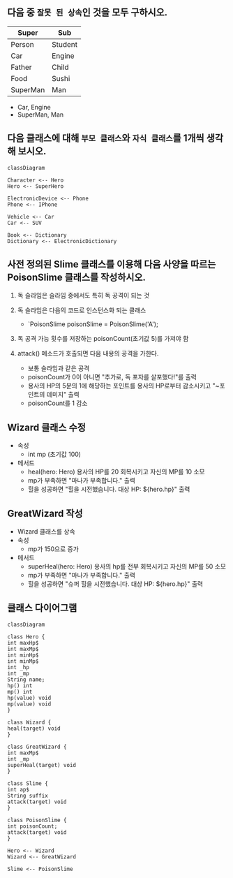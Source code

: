 ## 다음 중 `잘못 된 상속`인 것을 모두 구하시오.

| Super    | Sub     |
| -------- | ------- |
| Person   | Student |
| Car      | Engine  |
| Father   | Child   |
| Food     | Sushi   |
| SuperMan | Man     |

- Car, Engine
- SuperMan, Man

## 다음 클래스에 대해 `부모 클래스`와 `자식 클래스`를 1개씩 생각 해 보시오.

```mermaid
classDiagram

Character <-- Hero
Hero <-- SuperHero

ElectronicDevice <-- Phone
Phone <-- IPhone

Vehicle <-- Car
Car <-- SUV

Book <-- Dictionary
Dictionary <-- ElectronicDictionary

```

## 사전 정의된 Slime 클래스를 이용해 다음 사양을 따르는 PoisonSlime 클래스를 작성하시오.

1. 독 슬라임은 슬라임 중에서도 특히 독 공격이 되는 것
2. 독 슬라임은 다음의 코드로 인스턴스화 되는 클래스

   - `PoisonSlime poisonSlime = PoisonSlime('A');

3. 독 공격 가능 횟수를 저장하는 poisonCount(초기값 5)를 가져야 함
4. attack() 메소드가 호출되면 다음 내용의 공격을 가한다.

   - 보통 슬라임과 같은 공격
   - poisonCount가 0이 아니면 "추가로, 독 포자를 살포했다!"를 출력
   - 용사의 HP의 5분의 1에 해당하는 포인트를 용사의 HP로부터 감소시키고 "~포인트의 데미지" 출력
   - poisonCount를 1 감소

## Wizard 클래스 수정

- 속성
  - int mp (초기값 100)
- 메서드
  - heal(hero: Hero) 용사의 HP를 20 회복시키고 자신의 MP를 10 소모
  - mp가 부족하면 "마나가 부족합니다." 출력
  - 힐을 성공하면 "힐을 시전했습니다. 대상 HP: ${hero.hp}" 출력

## GreatWizard 작성

- Wizard 클래스를 상속
- 속성
  - mp가 150으로 증가
- 메서드
  - superHeal(hero: Hero) 용사의 hp를 전부 회복시키고 자신의 MP를 50 소모
  - mp가 부족하면 "마나가 부족합니다." 출력
  - 힐을 성공하면 "슈퍼 힐을 시전했습니다. 대상 HP: ${hero.hp}" 출력

## 클래스 다이어그램

```mermaid
classDiagram

class Hero {
int maxHp$
int maxMp$
int minHp$
int minMp$
int _hp
int _mp
String name;
hp() int
mp() int
hp(value) void
mp(value) void
}

class Wizard {
heal(target) void
}

class GreatWizard {
int maxMp$
int _mp
superHeal(target) void
}

class Slime {
int ap$
String suffix
attack(target) void
}

class PoisonSlime {
int poisonCount;
attack(target) void
}

Hero <-- Wizard
Wizard <-- GreatWizard

Slime <-- PoisonSlime
```
